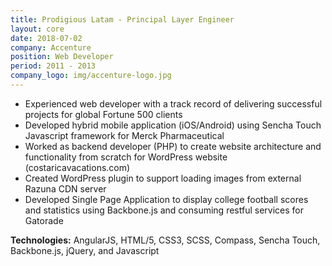 ```yaml
---
title: Prodigious Latam - Principal Layer Engineer
layout: core
date: 2018-07-02
company: Accenture
position: Web Developer
period: 2011 - 2013
company_logo: img/accenture-logo.jpg
---
```

- Experienced web developer with a track record of delivering successful projects for global Fortune 500 clients
- Developed hybrid mobile application (iOS/Android) using Sencha Touch Javascript framework for Merck Pharmaceutical
- Worked as backend developer (PHP) to create website architecture and functionality from scratch for WordPress website (costaricavacations.com)
- Created WordPress plugin to support loading images from external Razuna CDN server
- Developed Single Page Application to display college football scores and statistics using Backbone.js and consuming restful services for Gatorade

**Technologies:** AngularJS, HTML/5, CSS3, SCSS, Compass, Sencha Touch, Backbone.js, jQuery, and Javascript
